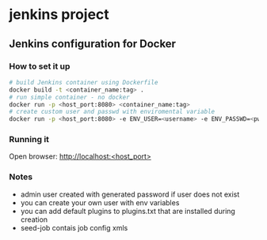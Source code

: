 # jenkins project

## Jenkins configuration for Docker

### How to set it up

```bash
# build Jenkins container using Dockerfile
docker build -t <container_name:tag> .
# run simple container - no docker
docker run -p <host_port:8080> <container_name:tag>
# create custom user and passwd with enviromental variable
docker run -p <host_port:8080> -e ENV_USER=<username> -e ENV_PASSWD=<pw> <container_name:tag>
```

### Running it

Open browser: [http://localhost:<host_port>](http://localhost)

### Notes

* admin user created with generated password if user does not exist
* you can create your own user with env variables
* you can add default plugins to plugins.txt that are installed during creation
* seed-job contais job config xmls
